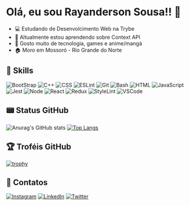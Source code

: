# Olá, eu sou Rayanderson Sousa!! 👋
- 💻 Estudando de Desenvolcimento Web na Trybe
- 🌱 Altualmente estou aprendendo sobre Context API
- 🎲 Gosto muito de tecnologia, games e anime/mangá
- 🏠 Moro em Mossoró - Rio Grande do Norte

## 🎯 Skills
![BootStrap](https://img.shields.io/badge/Bootstrap-563D7C?style=for-the-badge&logo=bootstrap&logoColor=white)
![C++](https://img.shields.io/badge/C%2B%2B-00599C?style=for-the-badge&logo=c%2B%2B&logoColor=white)
![CSS](https://img.shields.io/badge/CSS3-1572B6?style=for-the-badge&logo=css3&logoColor=white)
![ESLint](https://img.shields.io/badge/eslint-3A33D1?style=for-the-badge&logo=eslint&logoColor=white)
![Git](https://img.shields.io/badge/GIT-E44C30?style=for-the-badge&logo=git&logoColor=white)
![Bash](https://img.shields.io/badge/GNU%20Bash-4EAA25?style=for-the-badge&logo=GNU%20Bash&logoColor=white)
![HTML](https://img.shields.io/badge/HTML5-E34F26?style=for-the-badge&logo=html5&logoColor=white)
![JavaScript](https://img.shields.io/badge/JavaScript-323330?style=for-the-badge&logo=javascript&logoColor=F7DF1E)
![Jest](https://img.shields.io/badge/Jest-C21325?style=for-the-badge&logo=jest&logoColor=white)
![Node](https://img.shields.io/badge/Node.js-339933?style=for-the-badge&logo=nodedotjs&logoColor=white)
![React](https://img.shields.io/badge/React-20232A?style=for-the-badge&logo=react&logoColor=61DAFB)
![Redux](https://img.shields.io/badge/Redux-593D88?style=for-the-badge&logo=redux&logoColor=white)
![StyleLint](https://img.shields.io/badge/stylelint-000?style=for-the-badge&logo=stylelint&logoColor=white)
![VSCode](https://img.shields.io/badge/VSCode-0078D4?style=for-the-badge&logo=visual%20studio%20code&logoColor=white)

## 📟 Status GitHub
 ![Anurag's GitHub stats](https://github-readme-stats.vercel.app/api?username=rayandersonsousa&show_icons=true&theme=highcontrast)
 [![Top Langs](https://github-readme-stats.vercel.app/api/top-langs/?username=rayandersonsousa&layout=compact&theme=highcontrast)](https://github.com/anuraghazra/github-readme-stats)

## 🏆 Troféis GitHub
[![trophy](https://github-profile-trophy.vercel.app/?username=rayandersonsousa&theme=onedark)](https://github.com/ryo-ma/github-profile-trophy)

## 👥 Contatos
[![Instagram](https://img.shields.io/badge/Instagram-E4405F?style=for-the-badge&logo=instagram&logoColor=white)](https://www.instagram.com/raayanderson/)
[![LinkedIn](https://img.shields.io/badge/LinkedIn-0077B5?style=for-the-badge&logo=linkedin&logoColor=white)](https://www.linkedin.com/in/rayanderson-sousa/)
[![Twitter](https://img.shields.io/badge/Twitter-1DA1F2?style=for-the-badge&logo=twitter&logoColor=white)](https://twitter.com/harpe_erudon)
<!---
rayandersonsousa/rayandersonsousa is a ✨ special ✨ repository because its `README.md` (this file) appears on your GitHub profile.
You can click the Preview link to take a look at your changes.
--->
